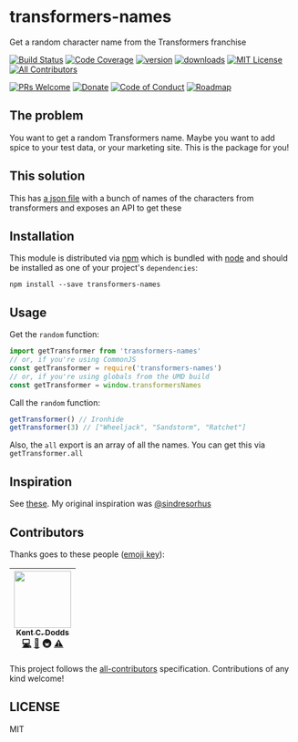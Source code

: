 # transformers-names

Get a random character name from the Transformers franchise

[![Build Status][build-badge]][build]
[![Code Coverage][coverage-badge]][coverage]
[![version][version-badge]][package]
[![downloads][downloads-badge]][npm-stat]
[![MIT License][license-badge]][LICENSE]
[![All Contributors](https://img.shields.io/badge/all_contributors-1-orange.svg?style=flat-square)](#contributors)

[![PRs Welcome][prs-badge]][prs]
[![Donate][donate-badge]][donate]
[![Code of Conduct][coc-badge]][coc]
[![Roadmap][roadmap-badge]][roadmap]

## The problem

You want to get a random Transformers name. Maybe you want to add spice to your test data, or your marketing site. This
is the package for you!

## This solution

This has [a json file][json file] with a bunch of names of the characters from transformers and exposes an API to get
these

## Installation

This module is distributed via [npm][npm] which is bundled with [node][node] and should
be installed as one of your project's `dependencies`:

```
npm install --save transformers-names
```

## Usage

Get the `random` function:

```javascript
import getTransformer from 'transformers-names'
// or, if you're using CommonJS
const getTransformer = require('transformers-names')
// or, if you're using globals from the UMD build
const getTransformer = window.transformersNames
```

Call the `random` function:

```javascript
getTransformer() // Ironhide
getTransformer(3) // ["Wheeljack", "Sandstorm", "Ratchet"]
```

Also, the `all` export is an array of all the names. You can get this via `getTransformer.all`

## Inspiration

See [these](https://www.npmjs.com/search?q=-names). My original inspiration was [@sindresorhus][sindresorhus]

## Contributors

Thanks goes to these people ([emoji key][emojis]):

<!-- ALL-CONTRIBUTORS-LIST:START - Do not remove or modify this section -->
| [<img src="https://avatars.githubusercontent.com/u/1500684?v=3" width="100px;"/><br /><sub>Kent C. Dodds</sub>](https://kentcdodds.com)<br />[💻](https://github.com/kentcdodds/transformers-names/commits?author=kentcdodds) [📖](https://github.com/kentcdodds/transformers-names/commits?author=kentcdodds) 🚇 [⚠️](https://github.com/kentcdodds/transformers-names/commits?author=kentcdodds) |
| :---: |
<!-- ALL-CONTRIBUTORS-LIST:END -->

This project follows the [all-contributors][all-contributors] specification. Contributions of any kind welcome!

## LICENSE

MIT

[npm]: https://www.npmjs.com/
[node]: https://nodejs.org
[build-badge]: https://img.shields.io/travis/kentcdodds/transformers-names.svg?style=flat-square
[build]: https://travis-ci.org/kentcdodds/transformers-names
[coverage-badge]: https://img.shields.io/codecov/c/github/kentcdodds/transformers-names.svg?style=flat-square
[coverage]: https://codecov.io/github/kentcdodds/transformers-names
[version-badge]: https://img.shields.io/npm/v/transformers-names.svg?style=flat-square
[package]: https://www.npmjs.com/package/transformers-names
[downloads-badge]: https://img.shields.io/npm/dm/transformers-names.svg?style=flat-square
[npm-stat]: http://npm-stat.com/charts.html?package=transformers-names&from=2016-04-01
[license-badge]: https://img.shields.io/npm/l/transformers-names.svg?style=flat-square
[license]: https://github.com/kentcdodds/transformers-names/blob/master/other/LICENSE
[prs-badge]: https://img.shields.io/badge/PRs-welcome-brightgreen.svg?style=flat-square
[prs]: http://makeapullrequest.com
[donate-badge]: https://img.shields.io/badge/$-support-green.svg?style=flat-square
[donate]: http://kcd.im/donate
[coc-badge]: https://img.shields.io/badge/code%20of-conduct-ff69b4.svg?style=flat-square
[coc]: https://github.com/kentcdodds/transformers-names/blob/master/other/CODE_OF_CONDUCT.md
[roadmap-badge]: https://img.shields.io/badge/%F0%9F%93%94-roadmap-CD9523.svg?style=flat-square
[roadmap]: https://github.com/kentcdodds/transformers-names/blob/master/other/ROADMAP.md
[emojis]: https://github.com/kentcdodds/all-contributors#emoji-key
[all-contributors]: https://github.com/kentcdodds/all-contributors
[json file]: https://github.com/kentcdodds/starwars-names/blob/master/src/transformers-names.json
[sindresorhus]: https://github.com/sindresorhus
